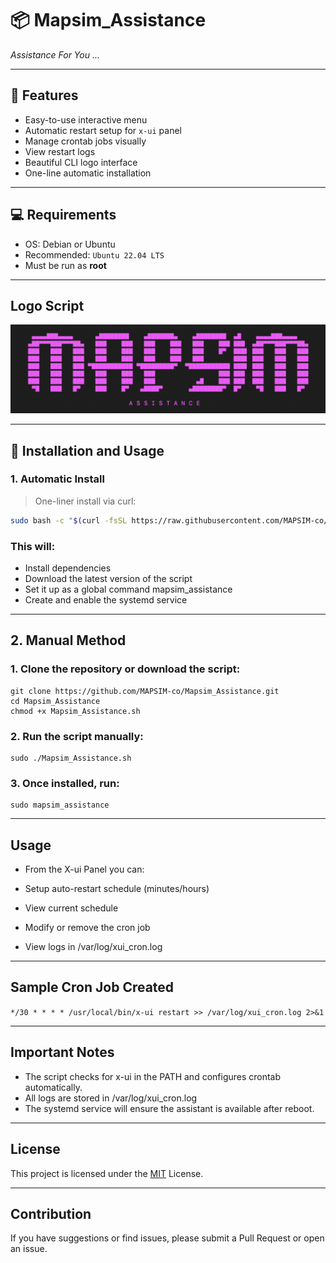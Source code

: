 # 📦 Mapsim_Assistance
_Assistance For You ..._

---

## 🧰 Features

- Easy-to-use interactive menu
- Automatic restart setup for `x-ui` panel
- Manage crontab jobs visually
- View restart logs
- Beautiful CLI logo interface
- One-line automatic installation

---

## 💻 Requirements

- OS: Debian or Ubuntu
- Recommended: `Ubuntu 22.04 LTS`
- Must be run as **root**

---

## Logo Script

![Logo Script](https://github.com/MAPSIM-co/Mapsim_Assistance/blob/main/Logo/Mapsim_Assistance_logo.png?raw=true)


---

## 🚀 Installation and Usage

### 1. Automatic Install

> One-liner install via curl:

```bash
sudo bash -c "$(curl -fsSL https://raw.githubusercontent.com/MAPSIM-co/Mapsim_Assistance/main/Auto_installing_Mapsim_Assistance.sh)"
```

### This will:

- Install dependencies
- Download the latest version of the script
- Set it up as a global command mapsim_assistance
- Create and enable the systemd service

---

## 2. Manual Method


### 1. Clone the repository or download the script:

    git clone https://github.com/MAPSIM-co/Mapsim_Assistance.git
    cd Mapsim_Assistance
    chmod +x Mapsim_Assistance.sh
    
### 2. Run the script manually:

    sudo ./Mapsim_Assistance.sh

### 3. Once installed, run:

    sudo mapsim_assistance

---

## Usage

-  From the X-ui Panel you can:

-  Setup auto-restart schedule (minutes/hours)
  
-  View current schedule
  
-  Modify or remove the cron job
  
-  View logs in /var/log/xui_cron.log


---

##  Sample Cron Job Created

  ``*/30 * * * * /usr/local/bin/x-ui restart >> /var/log/xui_cron.log 2>&1``

---

## Important Notes

-  The script checks for x-ui in the PATH and configures crontab automatically.
-  All logs are stored in /var/log/xui_cron.log
-  The systemd service will ensure the assistant is available after reboot.

---

## License

This project is licensed under the [MIT](https://github.com/MAPSIM-co/Mapsim_Assistance/blob/main/LICENSE) License.

---

## Contribution

If you have suggestions or find issues, please submit a Pull Request or open an issue.

